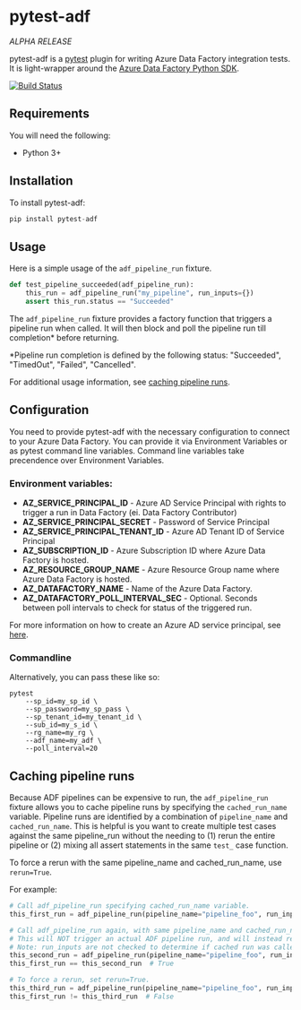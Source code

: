 
# pytest-adf

*ALPHA RELEASE*

pytest-adf is a [pytest](https://docs.pytest.org/en/stable/) plugin for writing Azure Data Factory integration tests. It is light-wrapper around the [Azure Data Factory Python SDK](https://azure.github.io/azure-sdk-for-python/ref/Data-Factory.html?highlight=datafactory).

[![Build Status](https://dev.azure.com/devlacepub/pytest-adf/_apis/build/status/ci-cd?branchName=master)](https://dev.azure.com/devlacepub/pytest-adf/_build/latest?definitionId=10&branchName=master)

## Requirements
You will need the following:
- Python 3+

## Installation
To install pytest-adf:
```python
pip install pytest-adf
```

## Usage

Here is a simple usage of the `adf_pipeline_run` fixture.
```python
def test_pipeline_succeeded(adf_pipeline_run):
    this_run = adf_pipeline_run("my_pipeline", run_inputs={})
    assert this_run.status == "Succeeded"
```
The `adf_pipeline_run` fixture provides a factory function that triggers a pipeline run when called. It will then block and poll the pipeline run till completion* before returning.

*Pipeline run completion is defined by the following status: "Succeeded", "TimedOut", "Failed", "Cancelled".

For additional usage information, see [caching pipeline runs](#Caching-pipeline-runs).

## Configuration

You need to provide pytest-adf with the necessary configuration to connect to your Azure Data Factory. You can provide it via Environment Variables or as pytest command line variables. Command line variables take precendence over Environment Variables.

### Environment variables:
- **AZ_SERVICE_PRINCIPAL_ID** - Azure AD Service Principal with rights to trigger a run in Data Factory (ei. Data Factory Contributor)
- **AZ_SERVICE_PRINCIPAL_SECRET** - Password of Service Principal
- **AZ_SERVICE_PRINCIPAL_TENANT_ID** - Azure AD Tenant ID of Service Principal
- **AZ_SUBSCRIPTION_ID** - Azure Subscription ID where Azure Data Factory is hosted.
- **AZ_RESOURCE_GROUP_NAME** - Azure Resource Group name where Azure Data Factory is hosted.
- **AZ_DATAFACTORY_NAME** - Name of the Azure Data Factory.
- **AZ_DATAFACTORY_POLL_INTERVAL_SEC** - Optional. Seconds between poll intervals to check for status of the triggered run.

For more information on how to create an Azure AD service principal, see [here](https://docs.microsoft.com/en-us/azure/active-directory/develop/howto-create-service-principal-portal).

### Commandline
Alternatively, you can pass these like so:
```
pytest
    --sp_id=my_sp_id \
    --sp_password=my_sp_pass \
    --sp_tenant_id=my_tenant_id \
    --sub_id=my_s_id \
    --rg_name=my_rg \
    --adf_name=my_adf \
    --poll_interval=20
```

## Caching pipeline runs

Because ADF pipelines can be expensive to run, the `adf_pipeline_run` fixture allows you to cache pipeline runs by specifying the `cached_run_name` variable. Pipeline runs are identified by a combination of `pipeline_name` and `cached_run_name`. This is helpful is you want to create multiple test cases against the same pipeline_run without the needing to (1) rerun the entire pipeline or (2) mixing all assert statements in the same `test_` case function.

To force a rerun with the same pipeline_name and cached_run_name, use `rerun=True`.

For example:
```python
# Call adf_pipeline_run specifying cached_run_name variable.
this_first_run = adf_pipeline_run(pipeline_name="pipeline_foo", run_inputs={}, cached_run_name="run_bar")

# Call adf_pipeline_run again, with same pipeline_name and cached_run_name
# This will NOT trigger an actual ADF pipeline run, and will instead return this_first_run object.
# Note: run_inputs are not checked to determine if cached run was called with the same run_inputs.
this_second_run = adf_pipeline_run(pipeline_name="pipeline_foo", run_inputs={}, cached_run_name="run_bar")
this_first_run == this_second_run  # True

# To force a rerun, set rerun=True.
this_third_run = adf_pipeline_run(pipeline_name="pipeline_foo", run_inputs={}, cached_run_name="run_bar", rerun=True)
this_first_run != this_third_run  # False

```